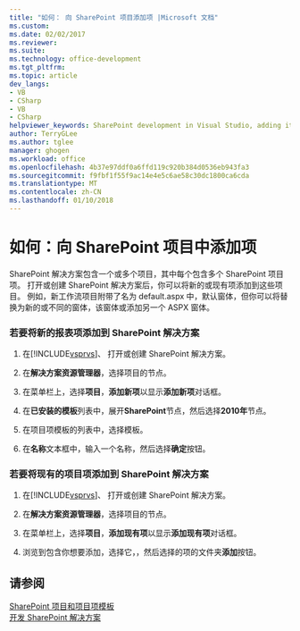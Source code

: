 ```yaml
---
title: "如何： 向 SharePoint 项目添加项 |Microsoft 文档"
ms.custom: 
ms.date: 02/02/2017
ms.reviewer: 
ms.suite: 
ms.technology: office-development
ms.tgt_pltfrm: 
ms.topic: article
dev_langs:
- VB
- CSharp
- VB
- CSharp
helpviewer_keywords: SharePoint development in Visual Studio, adding items
author: TerryGLee
ms.author: tglee
manager: ghogen
ms.workload: office
ms.openlocfilehash: 4b37e97ddf0a6ffd119c920b384d0536eb943fa3
ms.sourcegitcommit: f9fbf1f55f9ac14e4e5c6ae58c30dc1800ca6cda
ms.translationtype: MT
ms.contentlocale: zh-CN
ms.lasthandoff: 01/10/2018
---
```

# <a name="how-to-add-items-to-a-sharepoint-project"></a>如何：向 SharePoint 项目中添加项
  SharePoint 解决方案包含一个或多个项目，其中每个包含多个 SharePoint 项目项。 打开或创建 SharePoint 解决方案后，你可以将新的或现有项添加到这些项目。 例如，新工作流项目附带了名为 default.aspx 中，默认窗体，但你可以将替换为新的或不同的窗体，该窗体或添加另一个 ASPX 窗体。  
  
### <a name="to-add-a-new-project-item-to-a-sharepoint-solution"></a>若要将新的报表项添加到 SharePoint 解决方案  
  
1.  在[!INCLUDE[vsprvs](../sharepoint/includes/vsprvs-md.md)]、 打开或创建 SharePoint 解决方案。  
  
2.  在**解决方案资源管理器**，选择项目的节点。  
  
3.  在菜单栏上，选择**项目**，**添加新项**以显示**添加新项**对话框。  
  
4.  在**已安装的模板**列表中，展开**SharePoint**节点，然后选择**2010年**节点。  
  
5.  在项目项模板的列表中，选择模板。  
  
6.  在**名称**文本框中，输入一个名称，然后选择**确定**按钮。  
  
### <a name="to-add-an-existing-project-item-to-a-sharepoint-solution"></a>若要将现有的项目项添加到 SharePoint 解决方案  
  
1.  在[!INCLUDE[vsprvs](../sharepoint/includes/vsprvs-md.md)]、 打开或创建 SharePoint 解决方案。  
  
2.  在**解决方案资源管理器**，选择项目的节点。  
  
3.  在菜单栏上，选择**项目**，**添加现有项**以显示**添加现有项**对话框。  
  
4.  浏览到包含你想要添加，选择它，，然后选择的项的文件夹**添加**按钮。  
  
## <a name="see-also"></a>请参阅  
 [SharePoint 项目和项目项模板](../sharepoint/sharepoint-project-and-project-item-templates.md)   
 [开发 SharePoint 解决方案](../sharepoint/developing-sharepoint-solutions.md)  
  
  